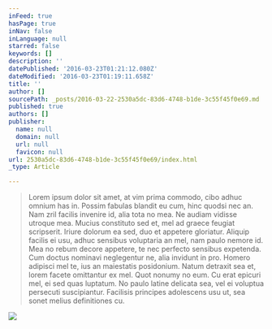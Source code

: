 ```yaml
---
inFeed: true
hasPage: true
inNav: false
inLanguage: null
starred: false
keywords: []
description: ''
datePublished: '2016-03-23T01:21:12.080Z'
dateModified: '2016-03-23T01:19:11.658Z'
title: ''
author: []
sourcePath: _posts/2016-03-22-2530a5dc-83d6-4748-b1de-3c55f45f0e69.md
published: true
authors: []
publisher:
  name: null
  domain: null
  url: null
  favicon: null
url: 2530a5dc-83d6-4748-b1de-3c55f45f0e69/index.html
_type: Article

---
```

> Lorem ipsum dolor sit amet, at vim prima commodo, cibo adhuc omnium has in. Possim fabulas blandit eu cum, hinc quodsi nec an. Nam zril facilis invenire id, alia tota no mea. Ne audiam vidisse utroque mea.
> Mucius constituto sed et, mel ad graece feugiat scripserit. Iriure dolorum ea sed, duo et appetere gloriatur. Aliquip facilis ei usu, adhuc sensibus voluptaria an mel, nam paulo nemore id. Mea no rebum decore appetere, te nec perfecto sensibus expetenda. Cum doctus nominavi neglegentur ne, alia invidunt in pro. Homero adipisci mel te, ius an maiestatis posidonium.
> Natum detraxit sea et, lorem facete omittantur ex mel. Quot nonumy no eum. Cu erat epicuri mel, ei sed quas luptatum. No paulo latine delicata sea, vel ei voluptua persecuti suscipiantur. Facilisis principes adolescens usu ut, sea sonet melius definitiones cu.

![](https://the-grid-user-content.s3-us-west-2.amazonaws.com/3e90c9ac-2e72-450d-a835-377b26b1170b.jpg)